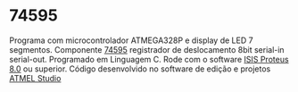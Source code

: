 # 74595

Programa com microcontrolador ATMEGA328P e display de LED 7 segmentos.
Componente [74595](https://assets.nexperia.com/documents/data-sheet/74HC_HCT595.pdf) registrador de deslocamento 8bit serial-in serial-out.
Programado em Linguagem C.
Rode com o software [ISIS Proteus 8.0](https://www.labcenter.com/) ou superior.
Código desenvolvido no software de edição e projetos [ATMEL Studio](http://www.atmel.com/microsite/atmel-studio/)

